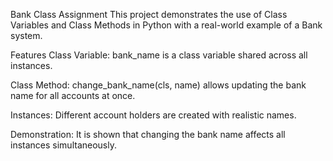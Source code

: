 Bank Class Assignment
This project demonstrates the use of Class Variables and Class Methods in Python with a real-world example of a Bank system.

Features
Class Variable:
bank_name is a class variable shared across all instances.

Class Method:
change_bank_name(cls, name) allows updating the bank name for all accounts at once.

Instances:
Different account holders are created with realistic names.

Demonstration:
It is shown that changing the bank name affects all instances simultaneously.

